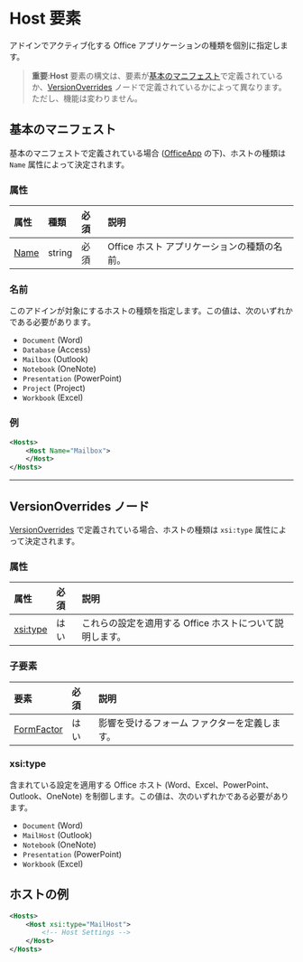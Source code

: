 
# <a name="host-element"></a>Host 要素
アドインでアクティブ化する Office アプリケーションの種類を個別に指定します。

> **重要**:**Host** 要素の構文は、要素が[基本のマニフェスト](#basic-manifest)で定義されているか、[VersionOverrides](#versionoverrides-node) ノードで定義されているかによって異なります。ただし、機能は変わりません。  


## <a name="basic-manifest"></a>基本のマニフェスト

基本のマニフェストで定義されている場合 ([OfficeApp](./officeapp.md) の下)、ホストの種類は `Name` 属性によって決定されます。   

### <a name="attributes"></a>属性
| 属性     | 種類   | 必須 | 説明                                      |
|:--------------|:-------|:---------|:-------------------------------------------------|
| [Name](#name) | string | 必須 | Office ホスト アプリケーションの種類の名前。 |


### <a name="name"></a>名前
このアドインが対象にするホストの種類を指定します。この値は、次のいずれかである必要があります。

- `Document` (Word)
- `Database` (Access)
- `Mailbox` (Outlook)
- `Notebook` (OneNote)
- `Presentation` (PowerPoint)
- `Project` (Project)
- `Workbook` (Excel)

### <a name="example"></a>例
```xml
<Hosts>
    <Host Name="Mailbox">
    </Host>
</Hosts>
```

---

## <a name="versionoverrides-node"></a>VersionOverrides ノード
[VersionOverrides](./versionoverrides) で定義されている場合、ホストの種類は `xsi:type` 属性によって決定されます。 

### <a name="attributes"></a>属性

|  属性  |  必須  |  説明  |
|:-----|:-----|:-----|
|  [xsi:type](#xsitype)  |  はい  | これらの設定を適用する Office ホストについて説明します。|

### <a name="child-elements"></a>子要素

|  要素 |  必須  |  説明  |
|:-----|:-----|:-----|
|  [FormFactor](./formfactor.md)    |  はい   |  影響を受けるフォーム ファクターを定義します。 |


### <a name="xsi:type"></a>xsi:type
含まれている設定を適用する Office ホスト (Word、Excel、PowerPoint、Outlook、OneNote) を制御します。この値は、次のいずれかである必要があります。

- `Document` (Word)
- `MailHost` (Outlook)    
- `Notebook` (OneNote)
- `Presentation` (PowerPoint)
- `Workbook` (Excel)

## <a name="host-example"></a>ホストの例 
```xml
<Hosts>
    <Host xsi:type="MailHost">
        <!-- Host Settings -->
    </Host>
</Hosts>
```
